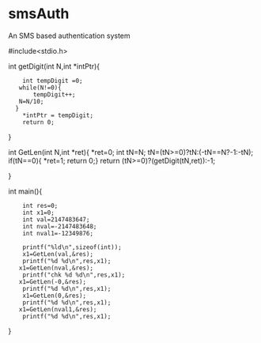 smsAuth
=======

An SMS based authentication system


#include<stdio.h>


int getDigit(int N,int *intPtr){

        int tempDigit =0;
       while(N!=0){
           tempDigit++;
       N=N/10;
      }
        *intPtr = tempDigit;
        return 0;
}

int GetLen(int N,int *ret){
        *ret=0;
        int tN=N;
        tN=(tN>=0)?tN:(-tN==N?-1:-tN);
        if(tN==0){ *ret=1; return 0;}
        return (tN>=0)?(getDigit(tN,ret)):-1;

}

int main(){


        int res=0;
        int x1=0;
        int val=2147483647;
        int nval=-2147483648;
        int nval1=-12349876;

        printf("%ld\n",sizeof(int));
        x1=GetLen(val,&res);
        printf("%d %d\n",res,x1);
       x1=GetLen(nval,&res);
        printf("chk %d %d\n",res,x1);
       x1=GetLen(-0,&res);
        printf("%d %d\n",res,x1);
        x1=GetLen(0,&res);
        printf("%d %d\n",res,x1);
       x1=GetLen(nval1,&res);
        printf("%d %d\n",res,x1);

}
